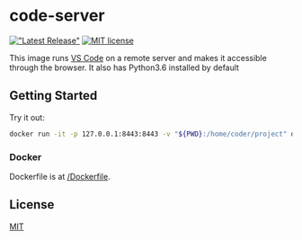 # code-server

[!["Latest Release"](https://img.shields.io/github/release/DevFactory/devspaces-vscode-python.svg)](https://github.com/DevFactory/devspaces-vscode-python/releases/latest)
[![MIT license](https://img.shields.io/badge/license-MIT-green.svg)](https://github.com/cdr/code-server/blob/master/LICENSE)

This image runs [VS Code](https://github.com/Microsoft/vscode) on a remote server and makes it accessible through the browser.
It also has Python3.6 installed by default


## Getting Started

Try it out:
```bash
docker run -it -p 127.0.0.1:8443:8443 -v "${PWD}:/home/coder/project" devfactory/devspaces-vscode-python
```

### Docker

Dockerfile is at [/Dockerfile](/Dockerfile).


## License

[MIT](LICENSE)